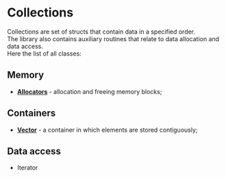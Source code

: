 # Collections

Collections are set of structs that contain data in a specified order.\
The library also contains auxiliary routines that relate to data allocation and data access.\
Here the list of all classes:

## Memory

* **[Allocators](allocator/allocator.md)** - allocation and freeing memory blocks;

## Containers

* **[Vector](vector/vector.md)** - a container in which elements are stored contiguously;

## Data access

* Iterator
